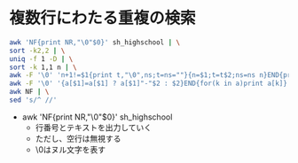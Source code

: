 # 複数行にわたる重複の検索

```bash
awk 'NF{print NR,"\0"$0}' sh_highschool | \
sort -k2,2 | \
uniq -f 1 -D | \
sort -k 1,1 n | \
awk -F '\0' 'n+1!=$1{print t,"\0",ns;t=ns=""}{n=$1;t=t$2;ns=ns n}END{print t,"\0",ns}' | \
awk -F '\0' '{a[$1]=a[$1] ? a[$1]"-"$2 : $2}END{for(k in a)print a[k]}' | \
awk NF | \
sed 's/^ //'
```

- awk 'NF{print NR,"\0"$0}' sh_highschool
    - 行番号とテキストを出力していく
    - ただし、空行は無視する
    - \0はヌル文字を表す
